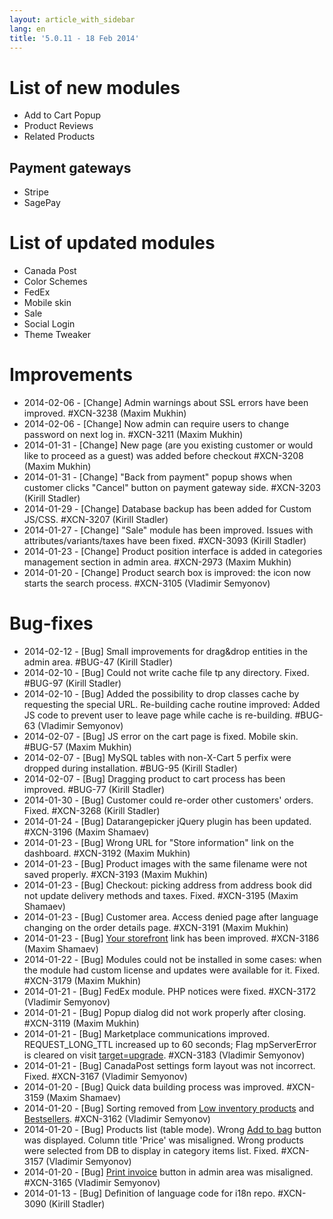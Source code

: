 ```yaml
---
layout: article_with_sidebar
lang: en
title: '5.0.11 - 18 Feb 2014'
---
```

# List of new modules

*   Add to Cart Popup
*   Product Reviews
*   Related Products

## Payment gateways

*   Stripe
*   SagePay

# List of updated modules

*   Canada Post
*   Color Schemes
*   FedEx
*   Mobile skin
*   Sale
*   Social Login
*   Theme Tweaker

# Improvements

*   2014-02-06 - [Change] Admin warnings about SSL errors have been improved. #XCN-3238 (Maxim Mukhin)
*   2014-02-06 - [Change] Now admin can require users to change password on next log in. #XCN-3211 (Maxim Mukhin)
*   2014-01-31 - [Change] New page (are you existing customer or would like to proceed as a guest) was added before checkout #XCN-3208 (Maxim Mukhin)
*   2014-01-31 - [Change] "Back from payment" popup shows when customer clicks "Cancel" button on payment gateway side. #XCN-3203 (Kirill Stadler)
*   2014-01-29 - [Change] Database backup has been added for Custom JS/CSS. #XCN-3207 (Kirill Stadler)
*   2014-01-27 - [Change] "Sale" module has been improved. Issues with attributes/variants/taxes have been fixed. #XCN-3093 (Kirill Stadler)
*   2014-01-23 - [Change] Product position interface is added in categories management section in admin area. #XCN-2973 (Maxim Mukhin)
*   2014-01-20 - [Change] Product search box is improved: the icon now starts the search process. #XCN-3105 (Vladimir Semyonov)

# Bug-fixes

*   2014-02-12 - [Bug] Small improvements for drag&drop entities in the admin area. #BUG-47 (Kirill Stadler)
*   2014-02-10 - [Bug] Could not write cache file tp any directory. Fixed. #BUG-97 (Kirill Stadler)
*   2014-02-10 - [Bug] Added the possibility to drop classes cache by requesting the special URL. Re-building cache routine improved: Added JS code to prevent user to leave page while cache is re-building. #BUG-63 (Vladimir Semyonov)
*   2014-02-07 - [Bug] JS error on the cart page is fixed. Mobile skin. #BUG-57 (Maxim Mukhin)
*   2014-02-07 - [Bug] MySQL tables with non-X-Cart 5 perfix were dropped during installation. #BUG-95 (Kirill Stadler)
*   2014-02-07 - [Bug] Dragging product to cart process has been improved. #BUG-77 (Kirill Stadler)
*   2014-01-30 - [Bug] Customer could re-order other customers' orders. Fixed. #XCN-3268 (Kirill Stadler)
*   2014-01-24 - [Bug] Datarangepicker jQuery plugin has been updated. #XCN-3196 (Maxim Shamaev)
*   2014-01-23 - [Bug] Wrong URL for "Store information" link on the dashboard. #XCN-3192 (Maxim Mukhin)
*   2014-01-23 - [Bug] Product images with the same filename were not saved properly. #XCN-3193 (Maxim Mukhin)
*   2014-01-23 - [Bug] Checkout: picking address from address book did not update delivery methods and taxes. Fixed. #XCN-3195 (Maxim Shamaev)
*   2014-01-23 - [Bug] Customer area. Access denied page after language changing on the order details page. #XCN-3191 (Maxim Mukhin)
*   2014-01-23 - [Bug] <u>Your storefront</u> link has been improved. #XCN-3186 (Maxim Shamaev)
*   2014-01-22 - [Bug] Modules could not be installed in some cases: when the module had custom license and updates were available for it. Fixed. #XCN-3179 (Maxim Mukhin)
*   2014-01-21 - [Bug] FedEx module. PHP notices were fixed. #XCN-3172 (Vladimir Semyonov)
*   2014-01-21 - [Bug] Popup dialog did not work properly after closing. #XCN-3119 (Maxim Mukhin)
*   2014-01-21 - [Bug] Marketplace communications improved. REQUEST_LONG_TTL increased up to 60 seconds; Flag mpServerError is cleared on visit <u>target=upgrade</u>. #XCN-3183 (Vladimir Semyonov)
*   2014-01-21 - [Bug] CanadaPost settings form layout was not incorrect. Fixed. #XCN-3167 (Vladimir Semyonov)
*   2014-01-20 - [Bug] Quick data building process was improved. #XCN-3159 (Maxim Shamaev)
*   2014-01-20 - [Bug] Sorting removed from <u>Low inventory products</u> and <u>Bestsellers</u>. #XCN-3162 (Vladimir Semyonov)
*   2014-01-20 - [Bug] Products list (table mode). Wrong <u>Add to bag</u> button was displayed. Column title 'Price' was misaligned. Wrong products were selected from DB to display in category items list. Fixed. #XCN-3157 (Vladimir Semyonov)
*   2014-01-20 - [Bug] <u>Print invoice</u> button in admin area was misaligned. #XCN-3165 (Vladimir Semyonov)
*   2014-01-13 - [Bug] Definition of language code for i18n repo. #XCN-3090 (Kirill Stadler)